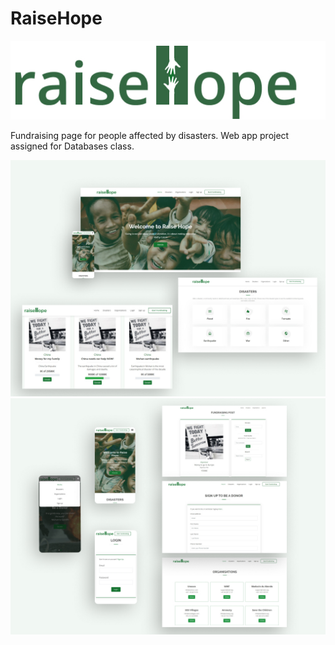 # RaiseHope
<p align="center">
  <img src="./image/3.jpg">
</p>
Fundraising page for people affected by disasters. Web app project assigned for Databases class.
<p></p>
<p align="center">
  <img src="./image/1.jpg">
  <img src="./image/2.jpg">
</p>
